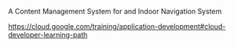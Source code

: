 A Content Management System for and Indoor Navigation System

https://cloud.google.com/training/application-development#cloud-developer-learning-path
